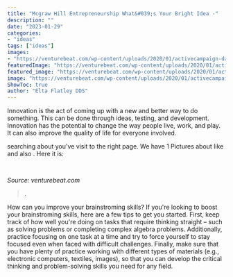 ```yaml
---
title: "Mcgraw Hill Entrepreneurship What&#039;s Your Bright Idea -"
description: ""
date: "2023-01-29"
categories:
- "ideas"
tags: ["ideas"]
images:
- "https://venturebeat.com/wp-content/uploads/2020/01/activecampaign-dashboard-screenshot.png?w=800"
featuredImage: "https://venturebeat.com/wp-content/uploads/2020/01/activecampaign-dashboard-screenshot.png?w=800"
featured_image: "https://venturebeat.com/wp-content/uploads/2020/01/activecampaign-dashboard-screenshot.png?w=800"
image: "https://venturebeat.com/wp-content/uploads/2020/01/activecampaign-dashboard-screenshot.png?w=800"
ShowToc: true
author: "Elta Flatley DDS"
---
```



Innovation is the act of coming up with a new and better way to do something. This can be done through ideas, testing, and development. Innovation has the potential to change the way people live, work, and play. It can also improve the quality of life for everyone involved.

	

		
searching about  you've visit to the right page. We have 1 Pictures about  like  and also . Here it is:
		
    
## 

<img loading=lazy src="https://venturebeat.com/wp-content/uploads/2020/01/activecampaign-dashboard-screenshot.png?w=800" onerror="this.onerror=null;this.src='https://tse4.mm.bing.net/th?id=OIP.EpjvquBIR89TYjqn_aGsFgHaEC&amp;pid=15.1';" alt="">

_Source: venturebeat.com_

>. 

	

How can you improve your brainstroming skills?
If you're looking to boost your brainstroming skills, here are a few tips to get you started. First, keep track of how well you're doing on tasks that require thinking straight – such as solving problems or completing complex algebra problems. Additionally, practice focusing on one task at a time and try to force yourself to stay focused even when faced with difficult challenges. Finally, make sure that you have plenty of practice working with different types of materials (e.g., electronic computers, textiles, images), so that you can develop the critical thinking and problem-solving skills you need for any field.


